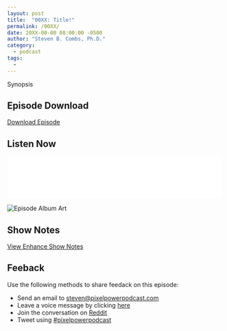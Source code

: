 ```yaml
---
layout: post
title:  "00XX: Title!"
permalink: /00XX/
date: 20XX-00-00 08:00:00 -0500
author: "Steven B. Combs, Ph.D."
category:
  - podcast
tags:
  -
---
```


Synopsis

## Episode Download

[Download Episode](link)

## Listen Now

<p><iframe src="link" height="98px" width="500px" frameborder="0" scrolling="no"></iframe></p>

![Episode Album Art](/images/album-art/2020/00XX.png)

## Show Notes

[View Enhance Show Notes](link)

## Feeback

Use the following methods to share feedack on this episode:

* Send an email to <steven@pixelpowerpodcast.com>
* Leave a voice message by clicking [here](https://anchor.fm/pixelpowerpodcast/message)
* Join the conversation on [Reddit](https://www.reddit.com/r/pixelpowerpodcast/)
* Tweet using [#pixelpowerpodcast](https://twitter.com/search?q=%23pixelpowerpodcast&src=typed_query)

